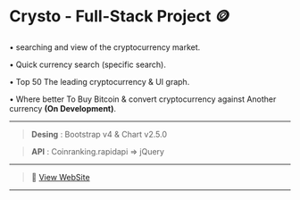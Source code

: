 **<h1>Crysto - Full-Stack Project  🪙 </h1>**

• searching and view of the cryptocurrency market.

• Quick currency search (specific search).

• Top 50 The leading cryptocurrency & UI graph.

• Where better To Buy Bitcoin & convert cryptocurrency against Another currency **(On Development)**.

---

 > **Desing** : Bootstrap v4 & Chart v2.5.0

 > **API** : Coinranking.rapidapi => jQuery 


***
> :link: [View WebSite](http://crysto.atwebpages.com) 
***

